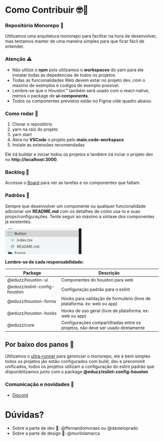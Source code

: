 # Como Contribuir 🤓🐒

### Repositório Monorepo 🔀 

Utilizamos uma arquitetura monorepo para facilitar na hora de desenvolver,
mas tentamos manter de uma maneira simples para que ficar fácil de entender.

### Atenção ⚠️

* Não utilize o **npm** pois utilizamos o **workspaces** do yarn para ele instalar todas as depedencias de todos os projetos.
* Todas as funcionalidades Web devem estar no projeto dev, com o máximo de exemplos e codígos de exemplo possível.
* Lembre-se que o *Houston™️* também será usado com o react-native, menos o package de **ui-components**.
* Todos os componentes previstos estão no Figma vide quadro abaixo.

### Como rodar 🚀

1. Clonar o repositório
2. yarn na raiz do projeto
3. yarn start
4. Abra no **VSCode** o projeto pelo **main.code-workspace**
5. Instale as extensões recomendadas

Ele irá buildar e iniciar todos os projetos e também irá inciar o projeto dev no **http://localhost:3000**.

### Backlog 📂

Accesse o [Board](https://github.com/eduzz/houston/projects/3) para ver as tarefas e os componentes que faltam.  

### Padrões 💄

Sempre que desenvolver um componente ou qualquer funcionalidade adicionar um **README.md** com os detalhes de como usa-lo e 
suas props/configurações. Tente seguir ao máximo a sintaxe dos componentes já existentes. 

<img src="docs/assets/example 1.png" width="250" />

**Lembre-se de cada responsabilidade:**

| Package                      | Descrição                                                                      |
|------------------------------|--------------------------------------------------------------------------------|
| @eduzz/houston-ui            | Componentes do houston para web                                                |
| @eduzz/eslint-config-houston | Configuração padrão para o eslint                                              |
| @eduzz/houston-forms         | Hooks para validação de formulário (livre de plataforma. ex: web ou app)       |
| @eduzz/houston-hooks         | Hooks de uso geral (livre de plataforma. ex: web ou app)                        |
| @eduzz/core                  | Configurações compartilhadas entre os projetos, não deve ser usado diretamente |

## Por baixo dos panos 💃

Utilizamos o [ultra-runner](https://www.npmjs.com/package/ultra-runner) para gerenciar o monorepo, ele é bem simples 
todos os projetos jão estão configurados com build, dev e precommit unificados, todos os projetos utilizam a configuração do eslint
padrão que disponibilizamos junto com o package **@eduzz/eslint-config-houston**

### Comunicação e novidades 💬

* [Discord](https://discord.gg/EeCnYRsCkX)

# Dúvidas?

* Sobre a parte de dev 💪: @ffernandomoraes ou @danieloprado
* Sobre a parte de design 🌈: @murilolamarca
